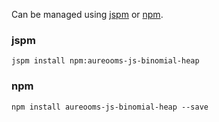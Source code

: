 Can be managed using
[jspm](http://jspm.io)
or [npm](https://github.com/npm/npm).

### jspm
```terminal
jspm install npm:aureooms-js-binomial-heap
```

### npm
```terminal
npm install aureooms-js-binomial-heap --save
```
